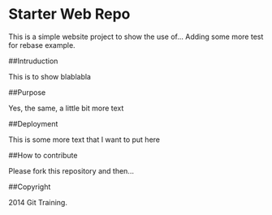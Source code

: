 # Starter Web Repo

This is a simple website project to
show the use of... Adding some more test for rebase example.

##Intruduction

This is to show
blablabla

##Purpose

Yes, the same, a little bit more text

##Deployment

This is some more text
that I want to put here

##How to contribute

Please fork this repository and then...

##Copyright

2014 Git Training.